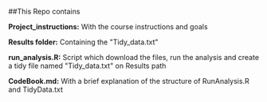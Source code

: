 ##This Repo contains 

**Project_instructions:**
With the course instructions and goals

**Results folder:**
Containing the "Tidy_data.txt"

**run_analysis.R:**
Script which download the files, run the analysis and create a tidy file named "Tidy_data.txt" on Results path

**CodeBook.md:**
With a brief explanation of the structure of RunAnalysis.R and TidyData.txt
